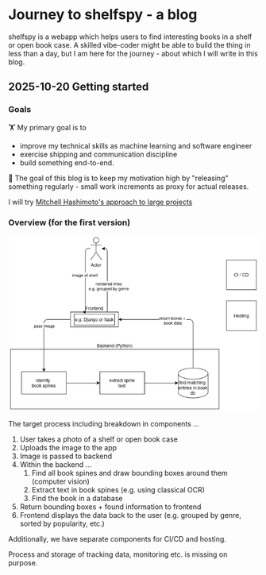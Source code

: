 # Journey to shelfspy - a blog

shelfspy is a webapp which helps users to find interesting books in a shelf or open book case. A skilled vibe-coder might be able to build the thing in less than a day, but I am here for the journey - about which I will write in this blog.

## 2025-10-20 Getting started

### Goals
🏋️ My primary goal is to 
* improve my technical skills as machine learning and software engineer
* exercise shipping and communication discipline
* build something end-to-end. 

📝 The goal of this blog is to keep my motivation high by "releasing" something regularly - small work increments as proxy for actual releases. 

I will try [Mitchell Hashimoto's approach to large projects](https://mitchellh.com/writing/building-large-technical-projects)

### Overview (for the first version)

![component overview](resources/shelfspy-overview.png)

The target process including breakdown in components ...
1. User takes a photo of a shelf or open book case
2. Uploads the image to the app
3. Image is passed to backend
4. Within the backend ...
   1. Find all book spines and draw bounding boxes around them (computer vision)
   2. Extract text in book spines (e.g. using classical OCR)
   3. Find the book in a database
5. Return bounding boxes + found information to frontend
6. Frontend displays the data back to the user (e.g. grouped by genre, sorted by popularity, etc.)

Additionally, we have separate components for CI/CD and hosting.

Process and storage of tracking data, monitoring etc. is missing on purpose.
